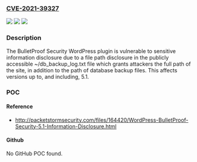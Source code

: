 ### [CVE-2021-39327](https://cve.mitre.org/cgi-bin/cvename.cgi?name=CVE-2021-39327)
![](https://img.shields.io/static/v1?label=Product&message=BulletProof%20Security&color=blue)
![](https://img.shields.io/static/v1?label=Version&message=5.1%3C%3D%205.1%20&color=brighgreen)
![](https://img.shields.io/static/v1?label=Vulnerability&message=CWE-200%20Information%20Exposure&color=brighgreen)

### Description

The BulletProof Security WordPress plugin is vulnerable to sensitive information disclosure due to a file path disclosure in the publicly accessible ~/db_backup_log.txt file which grants attackers the full path of the site, in addition to the path of database backup files. This affects versions up to, and including, 5.1.

### POC

#### Reference
- http://packetstormsecurity.com/files/164420/WordPress-BulletProof-Security-5.1-Information-Disclosure.html

#### Github
No GitHub POC found.

